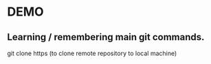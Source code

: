 # DEMO

## Learning / remembering main git commands.

git clone https (to clone remote repository to local machine)
